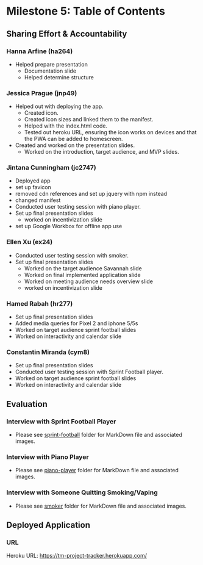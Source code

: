 # Milestone 5: Table of Contents

## Sharing Effort & Accountability

### **Hanna Arfine (ha264)**
- Helped prepare presentation
  - Documentation slide
  - Helped determine structure

### **Jessica Prague (jnp49)**
- Helped out with deploying the app.
  - Created icon.
  - Created icon sizes and linked them to the manifest.
  - Helped with the index.html code.
  - Tested out heroku URL, ensuring the icon works on devices and that the PWA can be added to homescreen.
- Created and worked on the presentation slides.
  - Worked on the introduction, target audience, and MVP slides.


### **Jintana Cunningham (jc2747)**
- Deployed app
- set up favicon
- removed cdn references and set up jquery with npm instead
- changed manifest
 - Conducted user testing session with piano player.
 - Set up final presentation slides
   - worked on incentivization slide
 - set up Google Workbox for offline app use
 

### **Ellen Xu (ex24)**
  - Conducted user testing session with smoker.
  - Set up final presentation slides
    - Worked on the target audience Savannah slide
    - Worked on final implemented application slide
    - Worked on meeting audience needs overview slide
    - worked on incentivization slide

### **Hamed Rabah (hr277)**
- Set up final presentation slides
- Added media queries for Pixel 2 and iphone 5/5s
- Worked on target audience sprint football slides
- Worked on interactivity and calendar slide  

### **Constantin Miranda (cym8)**
- Set up final presentation slides
- Conducted user testing session with Sprint Football player.
- Worked on target audience sprint football slides
- Worked on interactivity and calendar slide  

## Evaluation

### Interview with Sprint Football Player

  - Please see [sprint-football](sprint-football/sprint-football-interview.md) folder for MarkDown file and associated images.

### Interview with Piano Player

- Please see [piano-player](piano-player/piano-player-interview.md) folder for MarkDown file and associated images.

### Interview with Someone Quitting Smoking/Vaping

- Please see [smoker](smoker/smoker-interview.md) folder for MarkDown file and associated images.

## Deployed Application

### URL
Heroku URL: https://tm-project-tracker.herokuapp.com/
